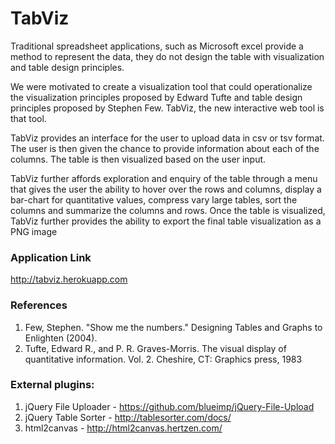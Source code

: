 TabViz
======

Traditional spreadsheet applications, such as Microsoft excel provide a method to represent the data, they do not design the table with visualization and table design principles.

We were motivated to create a visualization tool that could operationalize the visualization principles proposed by Edward Tufte and table design principles proposed by Stephen Few. TabViz, the new interactive web tool is that tool.

TabViz provides an interface for the user to upload data in csv or tsv format. The user is then given the chance to provide information about each of the columns. The table is then visualized based on the user input.

TabViz further affords exploration and enquiry of the table through a menu that gives the user the ability to hover over the rows and columns, display a bar-chart for quantitative values, compress vary large tables, sort the columns and summarize the columns and rows. Once the table is visualized, TabViz further provides the ability to export the final table visualization as a PNG image

### Application Link
http://tabviz.herokuapp.com

### References
1. Few, Stephen. "Show me the numbers." Designing Tables and Graphs to Enlighten (2004).
1. Tufte, Edward R., and P. R. Graves-Morris. The visual display of quantitative information. Vol. 2. Cheshire, CT: Graphics press, 1983

### External plugins:
1. jQuery File Uploader - https://github.com/blueimp/jQuery-File-Upload
1. jQuery Table Sorter - http://tablesorter.com/docs/
1. html2canvas - http://html2canvas.hertzen.com/
